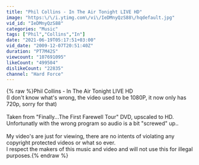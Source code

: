 ```yaml
---
title: "Phil Collins - In The Air Tonight LIVE HD"
image: "https:\/\/i.ytimg.com\/vi\/IeDMnyQzS88\/hqdefault.jpg"
vid_id: "IeDMnyQzS88"
categories: "Music"
tags: ["Phil","Collins","In"]
date: "2021-06-19T05:17:51+03:00"
vid_date: "2009-12-07T20:51:40Z"
duration: "PT7M42S"
viewcount: "107691095"
likeCount: "499504"
dislikeCount: "22835"
channel: "Hard Force"
---
```

{% raw %}Phil Collins - In The Air Tonight LIVE HD<br />(I don't know what's wrong, the video used to be 1080P, it now only has 720p, sorry for that)<br /><br />Taken from &quot;Finally...The First Farewell Tour&quot; DVD, upscaled to HD.<br />Unfortunatly with the wrong program so audio is a bit &quot;screwed&quot; up..<br /><br />My video's are just for viewing, there are no intents of violating any copyright protected videos or what so ever.<br />I respect the makers of this music and video and will not use this for illegal purposes.{% endraw %}
